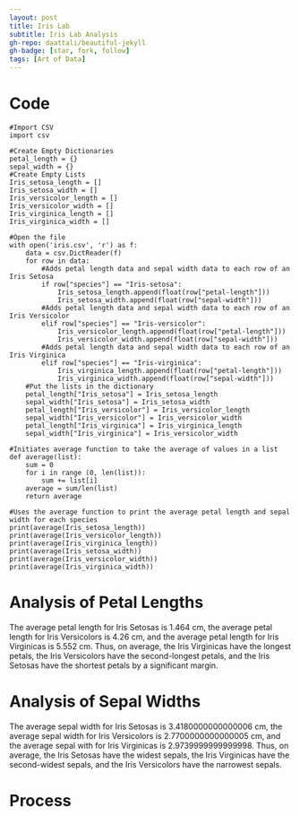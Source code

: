 ```yaml
---
layout: post
title: Iris Lab
subtitle: Iris Lab Analysis
gh-repo: daattali/beautiful-jekyll
gh-badge: [star, fork, follow]
tags: [Art of Data]
---
```


# Code
    #Import CSV
    import csv
    
    #Create Empty Dictionaries
    petal_length = {}
    sepal_width = {}
    #Create Empty Lists
    Iris_setosa_length = []
    Iris_setosa_width = []
    Iris_versicolor_length = []
    Iris_versicolor_width = []
    Iris_virginica_length = []
    Iris_virginica_width = []
    
    #Open the file
    with open('iris.csv', 'r') as f:
        data = csv.DictReader(f)
        for row in data:
            #Adds petal length data and sepal width data to each row of an Iris Setosa
            if row["species"] == "Iris-setosa":
                Iris_setosa_length.append(float(row["petal-length"]))
                Iris_setosa_width.append(float(row["sepal-width"]))
            #Adds petal length data and sepal width data to each row of an Iris Versicolor
            elif row["species"] == "Iris-versicolor":
                Iris_versicolor_length.append(float(row["petal-length"]))
                Iris_versicolor_width.append(float(row["sepal-width"]))
            #Adds petal length data and sepal width data to each row of an Iris Virginica
            elif row["species"] == "Iris-virginica":
                Iris_virginica_length.append(float(row["petal-length"]))
                Iris_virginica_width.append(float(row["sepal-width"]))
        #Put the lists in the dictionary
        petal_length["Iris_setosa"] = Iris_setosa_length
        sepal_width["Iris_setosa"] = Iris_setosa_width
        petal_length["Iris_versicolor"] = Iris_versicolor_length
        sepal_width["Iris_versicolor"] = Iris_versicolor_width
        petal_length["Iris_virginica"] = Iris_virginica_length
        sepal_width["Iris_virginica"] = Iris_versicolor_width

    #Initiates average function to take the average of values in a list
    def average(list):
        sum = 0
        for i in range (0, len(list)):
            sum += list[i]
        average = sum/len(list)
        return average

    #Uses the average function to print the average petal length and sepal width for each species
    print(average(Iris_setosa_length))
    print(average(Iris_versicolor_length))
    print(average(Iris_virginica_length))
    print(average(Iris_setosa_width))
    print(average(Iris_versicolor_width))
    print(average(Iris_virginica_width))

# Analysis of Petal Lengths

The average petal length for Iris Setosas is 1.464 cm, the average petal length for Iris Versicolors is 4.26 cm, and the average petal length for Iris Virginicas is 5.552 cm. Thus, on average, the Iris Virginicas have the longest petals, the Iris Versicolors have the second-longest petals, and the Iris Setosas have the shortest petals by a significant margin.

# Analysis of Sepal Widths

The average sepal width for Iris Setosas is 3.4180000000000006 cm, the average sepal width for Iris Versicolors is 2.7700000000000005 cm, and the average sepal with for Iris Virginicas is 2.9739999999999998. Thus, on average, the Iris Setosas have the widest sepals, the Iris Virginicas have the second-widest sepals, and the Iris Versicolors have the narrowest sepals.

# Process